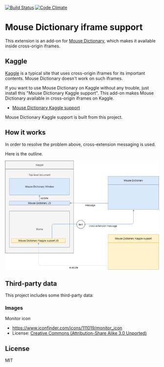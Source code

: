[![Build Status](https://travis-ci.org/wtetsu/mouse-dictionary-iframe.svg?branch=master)](https://travis-ci.org/wtetsu/mouse-dictionary-iframe)
[![Code Climate](https://codeclimate.com/github/wtetsu/mouse-dictionary-iframe/badges/gpa.svg)](https://codeclimate.com/github/wtetsu/mouse-dictionary-iframe)

# Mouse Dictionary iframe support

This extension is an add-on for [Mouse Dictionary](https://github.com/wtetsu/mouse-dictionary), which makes it available inside cross-origin iframes.

## Kaggle

[Kaggle](https://www.kaggle.com/) is a typical site that uses cross-origin iframes for its important contents. Mouse Dictionary doesn't work on such iframes.

If you want to use Mouse Dictionary on Kaggle without any trouble, just install this "Mouse Dictionary Kaggle support". This add-on makes Mouse Dictionary available in cross-origin iframes on Kaggle.

- [Mouse Dictionary Kaggle support](https://chrome.google.com/webstore/detail/mouse-dictionary-iframe-s/bepofoammpdjhfdibmlghoaljkemineg)

Mouse Dictionary Kaggle support is built from this project.

## How it works

In order to resolve the problem above, cross-extension messaging is used.

Here is the outline.

![](img/outline.png)

## Third-party data

This project includes some third-party data:

### Images

Monitor icon

- https://www.iconfinder.com/icons/111019/monitor_icon
- License: [Creative Commons (Attribution-Share Alike 3.0 Unported)](https://creativecommons.org/licenses/by-sa/3.0/)

## License

MIT
